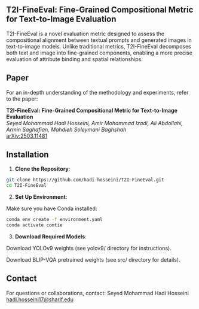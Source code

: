 ## T2I-FineEval: Fine-Grained Compositional Metric for Text-to-Image Evaluation

T2I-FineEval is a novel evaluation metric designed to assess the compositional alignment between textual prompts and generated images in text-to-image models. Unlike traditional metrics, T2I-FineEval decomposes both text and image into fine-grained components, enabling a more precise evaluation of attribute binding and spatial relationships.

## Paper

For an in-depth understanding of the methodology and experiments, refer to the paper:

**T2I-FineEval: Fine-Grained Compositional Metric for Text-to-Image Evaluation**  
*Seyed Mohammad Hadi Hosseini, Amir Mohammad Izadi, Ali Abdollahi, Armin Saghafian, Mahdieh Soleymani Baghshah*  
[arXiv:2503.11481](https://arxiv.org/abs/2503.11481)

## Installation

1. **Clone the Repository**:

```bash
git clone https://github.com/hadi-hosseini/T2I-FineEval.git
cd T2I-FineEval
```

2. **Set Up Environment**:

Make sure you have Conda installed:

```bash
conda env create -f environment.yaml
conda activate comtie
```


3. **Download Required Models**:

Download YOLOv9 weights (see yolov9/ directory for instructions).

Download BLIP-VQA pretrained weights (see src/ directory for details).


## Contact

For questions or collaborations, contact:
Seyed Mohammad Hadi Hosseini
hadi.hosseini17@sharif.edu
